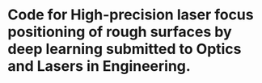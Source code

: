 # Code for High-precision laser focus positioning of rough surfaces by deep learning submitted to Optics and Lasers in Engineering.
